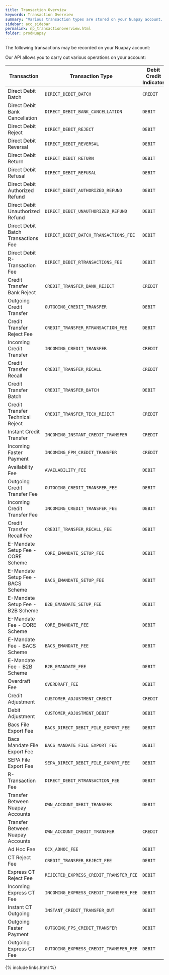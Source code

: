 ```yaml
---
title: Transaction Overview
keywords: Transaction Overview
summary: "Various transaction types are stored on your Nuapay account. This section gives a breakdown of the possible types"
sidebar: acc_sidebar
permalink: np_transactionoverview.html
folder: prodNuapay
---
```


The following transactions may be recorded on your Nuapay account:


Our API allows you to carry out various operations on your account:


<table>
<thead>
<tr>
<th>Transaction</th>
<th>Transaction Type</th>
<th>Debit Credit Indicator</th>
<th>Counterparty  </th>
</tr>
</thead>
<tbody>
<tr>
<td>Direct Debit Batch</td>
<td><code>DIRECT_DEBIT_BATCH</code></td>
<td><code>CREDIT</code></td>
<td>Creditor</td>
</tr>
<tr>
<td>Direct Debit Bank Cancellation</td>
<td><code>DIRECT_DEBIT_BANK_CANCELLATION</code></td>
<td><code>DEBIT</code></td>
<td>Creditor</td>
</tr>
<tr>
<td>Direct Debit Reject</td>
<td><code>DIRECT_DEBIT_REJECT</code></td>
<td><code>DEBIT</code></td>
<td>Creditor</td>
</tr>
<tr>
<td>Direct Debit Reversal</td>
<td><code>DIRECT_DEBIT_REVERSAL</code></td>
<td><code>DEBIT</code></td>
<td>Creditor</td>
</tr>
<tr>
<td>Direct Debit Return</td>
<td><code>DIRECT_DEBIT_RETURN</code></td>
<td><code>DEBIT</code></td>
<td>Creditor</td>
</tr>
<tr>
<td>Direct Debit Refusal</td>
<td><code>DIRECT_DEBIT_REFUSAL</code></td>
<td><code>DEBIT</code></td>
<td>Creditor</td>
</tr>
<tr>
<td>Direct Debit Authorized Refund</td>
<td><code>DIRECT_DEBIT_AUTHORIZED_REFUND</code></td>
<td><code>DEBIT</code></td>
<td>Creditor</td>
</tr>
<tr>
<td>Direct Debit Unauthorized Refund</td>
<td><code>DIRECT_DEBIT_UNAUTHORIZED_REFUND</code></td>
<td><code>DEBIT</code></td>
<td>Creditor</td>
</tr>
<tr>
<td>Direct Debit Batch Transactions Fee</td>
<td><code>DIRECT_DEBIT_BATCH_TRANSACTIONS_FEE</code></td>
<td><code>DEBIT</code></td>
<td>N/A for Fees</td>
</tr>
<tr>
<td>Direct Debit R-Transaction Fee</td>
<td><code>DIRECT_DEBIT_RTRANSACTIONS_FEE</code></td>
<td><code>DEBIT</code></td>
<td>N/A for Fees</td>
</tr>
<tr>
<td>Credit Transfer Bank Reject</td>
<td><code>CREDIT_TRANSFER_BANK_REJECT</code></td>
<td><code>CREDIT</code></td>
<td>Debtor</td>
</tr>
<tr>
<td>Outgoing Credit Transfer</td>
<td><code>OUTGOING_CREDIT_TRANSFER</code></td>
<td><code>DEBIT</code></td>
<td>Creditor</td>
</tr>
<tr>
<td>Credit Transfer Reject Fee</td>
<td><code>CREDIT_TRANSFER_RTRANSACTION_FEE</code></td>
<td><code>DEBIT</code></td>
<td>N/A for Fees</td>
</tr>
<tr>
<td>Incoming Credit Transfer</td>
<td><code>INCOMING_CREDIT_TRANSFER</code></td>
<td><code>CREDIT</code></td>
<td>Debtor</td>
</tr>
<tr>
<td>Credit Transfer Recall</td>
<td><code>CREDIT_TRANSFER_RECALL</code></td>
<td><code>CREDIT</code></td>
<td>Debtor</td>
</tr>

<tr>
<td>Credit Transfer Batch</td>
<td><code>CREDIT_TRANSFER_BATCH</code></td>
<td><code>DEBIT</code></td>
<td>Creditor</td>
</tr>

<tr>
<td>Credit Transfer Technical Reject</td>
<td><code>CREDIT_TRANSFER_TECH_REJECT</code></td>
<td><code>CREDIT</code></td>
<td>Debtor</td>
</tr>

<tr>
<td>Instant Credit Transfer</td>
<td><code>INCOMING_INSTANT_CREDIT_TRANSFER</code></td>
<td><code>CREDIT</code></td>
<td>Debtor</td>
</tr>
<tr>
<td>Incoming Faster Payment</td>
<td><code>INCOMING_FPM_CREDIT_TRANSFER</code></td>
<td><code>CREDIT</code></td>
<td>Debtor</td>
</tr>
<tr>
<td>Availability Fee</td>
<td><code>AVAILABILITY_FEE</code></td>
<td><code>DEBIT</code></td>
<td>N/A for Fees</td>
</tr>
<tr>
<td>Outgoing Credit Transfer Fee</td>
<td><code>OUTGOING_CREDIT_TRANSFER_FEE</code></td>
<td><code>DEBIT</code></td>
<td>N/A for Fees</td>
</tr>
<tr>
<td>Incoming Credit Transfer Fee</td>
<td><code>INCOMING_CREDIT_TRANSFER_FEE</code></td>
<td><code>DEBIT</code></td>
<td>N/A for Fees</td>
</tr>
<tr>
<td>Credit Transfer Recall Fee</td>
<td><code>CREDIT_TRANSFER_RECALL_FEE</code></td>
<td><code>DEBIT</code></td>
<td>N/A for Fees</td>
</tr>
<tr>
<td>E-Mandate Setup Fee - CORE Scheme</td>
<td><code>CORE_EMANDATE_SETUP_FEE</code></td>
<td><code>DEBIT</code></td>
<td>N/A for Fees</td>
</tr>
<tr>
<td>E-Mandate Setup Fee - BACS Scheme</td>
<td><code>BACS_EMANDATE_SETUP_FEE</code></td>
<td><code>DEBIT</code></td>
<td>N/A for Fees</td>
</tr>
<tr>
<td>E-Mandate Setup Fee - B2B Scheme</td>
<td><code>B2B_EMANDATE_SETUP_FEE</code></td>
<td><code>DEBIT</code></td>
<td>N/A for Fees</td>
</tr>
<tr>
<td>E-Mandate Fee - CORE Scheme</td>
<td><code>CORE_EMANDATE_FEE</code></td>
<td><code>DEBIT</code></td>
<td>N/A for Fees</td>
</tr>
<tr>
<td>E-Mandate Fee - BACS Scheme</td>
<td><code>BACS_EMANDATE_FEE</code></td>
<td><code>DEBIT</code></td>
<td>N/A for Fees</td>
</tr>
<tr>
<td>E-Mandate Fee - B2B Scheme</td>
<td><code>B2B_EMANDATE_FEE</code></td>
<td><code>DEBIT</code></td>
<td>N/A for Fees</td>
</tr>
<tr>
<td>Overdraft Fee</td>
<td><code>OVERDRAFT_FEE</code></td>
<td><code>DEBIT</code></td>
<td>N/A for Fees</td>
</tr>
<tr>
<td>Credit Adjustment</td>
<td><code>CUSTOMER_ADJUSTMENT_CREDIT</code></td>
<td><code>CREDIT</code></td>
<td>N/A Nuapay adjustment</td>
</tr>
<tr>
<td>Debit Adjustment</td>
<td><code>CUSTOMER_ADJUSTMENT_DEBIT</code></td>
<td><code>DEBIT</code></td>
<td>N/A Nuapay adjustment</td>
</tr>
<tr>
<td>Bacs File Export Fee</td>
<td><code>BACS_DIRECT_DEBIT_FILE_EXPORT_FEE</code></td>
<td><code>DEBIT</code></td>
<td>N/A for Fees</td>
</tr>
<tr>
<td>Bacs Mandate File Export Fee</td>
<td><code>BACS_MANDATE_FILE_EXPORT_FEE</code></td>
<td><code>DEBIT</code></td>
<td>N/A for Fees</td>
</tr>
<tr>
<td>SEPA File Export Fee</td>
<td><code>SEPA_DIRECT_DEBIT_FILE_EXPORT_FEE</code></td>
<td><code>DEBIT</code></td>
<td>N/A for Fees</td>
</tr>
<tr>
<td>R-Transaction Fee</td>
<td><code>DIRECT_DEBIT_RTRANSACTION_FEE</code></td>
<td><code>DEBIT</code></td>
<td>N/A for Fees</td>
</tr>
<tr>
<td>Transfer Between Nuapay Accounts</td>
<td><code>OWN_ACCOUNT_DEBIT_TRANSFER</code></td>
<td><code>DEBIT</code></td>
<td>N/A Account Transfer</td>
</tr>
<tr>
<td>Transfer Between Nuapay Accounts</td>
<td><code>OWN_ACCOUNT_CREDIT_TRANSFER</code></td>
<td><code>CREDIT</code></td>
<td>N/A Account Transfer</td>
</tr>
<tr>
<td>Ad Hoc Fee</td>
<td><code>OCX_ADHOC_FEE</code></td>
<td><code>DEBIT</code></td>
<td>N/A for Fees</td>
</tr>
<tr>
<td>CT Reject Fee</td>
<td><code>CREDIT_TRANSFER_REJECT_FEE</code></td>
<td><code>DEBIT</code></td>
<td>N/A for Fees</td>
</tr>
<tr>
<td>Express CT Reject Fee</td>
<td><code>REJECTED_EXPRESS_CREDIT_TRANSFER_FEE</code></td>
<td><code>DEBIT</code></td>
<td>N/A for Fees</td>
</tr>
<tr>
<td>Incoming Express CT Fee</td>
<td><code>INCOMING_EXPRESS_CREDIT_TRANSFER_FEE</code></td>
<td><code>DEBIT</code></td>
<td>N/A for Fees</td>
</tr>
<tr>
<td>Instant CT Outgoing</td>
<td><code>INSTANT_CREDIT_TRANSFER_OUT</code></td>
<td><code>DEBIT</code></td>
<td>Creditor</td>
</tr>
<tr>
<td>Outgoing Faster Payment</td>
<td><code>OUTGOING_FPS_CREDIT_TRANSFER</code></td>
<td><code>DEBIT</code></td>
<td>Creditor</td>
</tr>
<tr>
<td>Outgoing Express CT Fee</td>
<td><code>OUTGOING_EXPRESS_CREDIT_TRANSFER_FEE</code></td>
<td><code>DEBIT</code></td>
<td>N/A for Fees</td>
</tr>
</tbody>
</table>



{% include links.html %}
